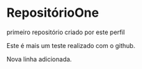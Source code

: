 # RepositórioOne
 primeiro repositório criado por este perfil

 Este é mais um teste realizado com o github.

 Nova linha adicionada.

